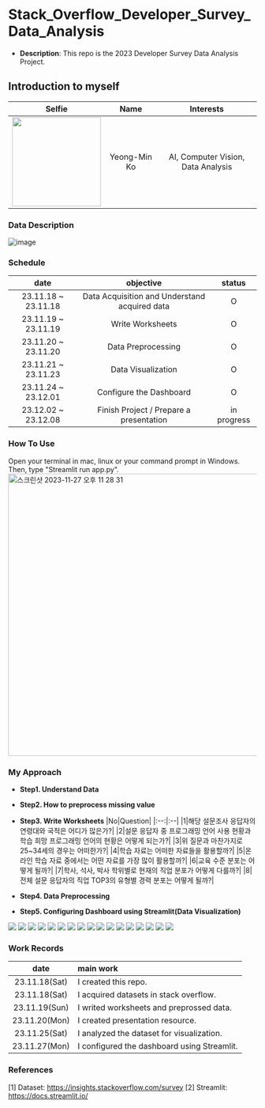 # Stack_Overflow_Developer_Survey_Data_Analysis

- <b>Description</b>: This repo is the 2023 Developer Survey Data Analysis Project.

## Introduction to myself
|Selfie|Name|Interests|
|:--:|:--:|:--:|
|<img height="180" src="https://github.com/PSLeon24/CEM_Community/assets/59058869/1c4a75a2-fa44-4bde-ba6f-1b9b6868de0b">|Yeong-Min Ko|AI, Computer Vision, Data Analysis|

### Data Description
![image](https://github.com/PSLeon24/Stack_Overflow_Developer_Survey_Data_Analysis/assets/59058869/367a11ea-113b-4147-898b-6a52ff3adc90)

### Schedule
|date|objective|status|
|:--:|:--:|:--:|
|23.11.18 ~ 23.11.18|Data Acquisition and Understand acquired data|O|
|23.11.19 ~ 23.11.19|Write Worksheets|O|
|23.11.20 ~ 23.11.20|Data Preprocessing|O|
|23.11.21 ~ 23.11.23|Data Visualization|O|
|23.11.24 ~ 23.12.01|Configure the Dashboard|O|
|23.12.02 ~ 23.12.08|Finish Project / Prepare a presentation|in progress|

### How To Use
Open your terminal in mac, linux or your command prompt in Windows. Then, type "Streamlit run app.py".
<img width="571" alt="스크린샷 2023-11-27 오후 11 28 31" src="https://github.com/PSLeon24/Stack_Overflow_Developer_Survey_Data_Analysis/assets/59058869/a5ce9aad-8fb9-4a3a-a7f3-236b8245bd6d">


### My Approach
- <b>Step1. Understand Data</b>
   
- <b>Step2. How to preprocess missing value</b>
   
- <b>Step3. Write Worksheets</b>
  |No|Question|
  |:--:|:--|
  |1|해당 설문조사 응답자의 연령대와 국적은 어디가 많은가?|
  |2|설문 응답자 중 프로그래밍 언어 사용 현황과 학습 희망 프로그래밍 언어의 현황은 어떻게 되는가?|
  |3|위 질문과 마찬가지로 25~34세의 경우는 어떠한가?|
  |4|학습 자료는 어떠한 자료들을 활용할까?|
  |5|온라인 학습 자료 중에서는 어떤 자료를 가장 많이 활용할까?|
  |6|교육 수준 분포는 어떻게 될까?|
  |7|학사, 석사, 박사 학위별로 현재의 직업 분포가 어떻게 다를까?|
  |8|전체 설문 응답자의 직업 TOP3의 유형별 경력 분포는 어떻게 될까?|

- <b>Step4. Data Preprocessing</b>

- <b>Step5. Configuring Dashboard using Streamlit(Data Visualization)</b>
<img src="https://github.com/PSLeon24/Stack_Overflow_Developer_Survey_Data_Analysis/blob/main/imgs/%EB%8D%B0%EC%9D%B4%ED%84%B0%EC%85%8B%20%EC%83%81%EC%9C%84%2010%EA%B0%9C%20%ED%99%95%EC%9D%B8%ED%95%98%EA%B8%B0.png"/>
<img src="https://github.com/PSLeon24/Stack_Overflow_Developer_Survey_Data_Analysis/blob/main/imgs/%EB%8D%B0%EC%9D%B4%ED%84%B0%EC%85%8B%20%EC%9A%94%EC%95%BD%20%ED%86%B5%EA%B3%84%EB%9F%89%20%ED%99%95%EC%9D%B8%ED%95%98%EA%B8%B0.png"/>
<img src="https://github.com/PSLeon24/Stack_Overflow_Developer_Survey_Data_Analysis/blob/main/imgs/%EC%97%B0%EB%A0%B9%EC%97%90%20%EB%94%B0%EB%A5%B8%20%EC%9D%91%EB%8B%B5%EC%9E%90%20%EC%88%98%EB%8A%94%20%EC%96%B4%EB%96%A0%ED%95%A0%EA%B9%8C%3F.png"/>
<img src="https://github.com/PSLeon24/Stack_Overflow_Developer_Survey_Data_Analysis/blob/main/imgs/%EC%9D%91%EB%8B%B5%20%EC%88%98%20%EC%83%81%EC%9C%84%2010%EA%B0%9C%20%EA%B5%AD%EA%B0%80%EB%8A%94%20%EC%96%B4%EB%94%94%EC%9D%BC%EA%B9%8C%3F.png"/>
<img src="https://github.com/PSLeon24/Stack_Overflow_Developer_Survey_Data_Analysis/blob/main/imgs/%ED%94%84%EB%A1%9C%EA%B7%B8%EB%9E%98%EB%B0%8D%20%EC%96%B8%EC%96%B4%20%EC%82%AC%EC%9A%A9%20%ED%98%84%ED%99%A9%EC%9D%80%20%EC%96%B4%EB%96%A0%ED%95%A0%EA%B9%8C%3F.png"/>
<img src="https://github.com/PSLeon24/Stack_Overflow_Developer_Survey_Data_Analysis/blob/main/imgs/25~34%EC%84%B8%EC%9D%98%20%EC%9D%91%EB%8B%B5%EC%9E%90%EB%93%A4%EC%9D%B4%20%EA%B0%80%EC%9E%A5%20%EB%A7%8E%EC%9D%B4%20%EC%82%AC%EC%9A%A9%ED%95%98%EB%8A%94%20%EC%96%B8%EC%96%B4%EB%8A%94%20%EB%AC%B4%EC%97%87%EC%9D%BC%EA%B9%8C%3F.png"/>
<img src="https://github.com/PSLeon24/Stack_Overflow_Developer_Survey_Data_Analysis/blob/main/imgs/%ED%94%84%EB%A1%9C%EA%B7%B8%EB%9E%98%EB%B0%8D%20%ED%95%99%EC%8A%B5%20%ED%9D%AC%EB%A7%9D%20%EC%96%B8%EC%96%B4%EB%8A%94%20%EC%96%B4%EB%96%A4%20%EC%96%B8%EC%96%B4%EC%9D%BC%EA%B9%8C%3F.png"/>
<img src="https://github.com/PSLeon24/Stack_Overflow_Developer_Survey_Data_Analysis/blob/main/imgs/25~34%EC%84%B8%EC%9D%98%20%EC%9D%91%EB%8B%B5%EC%9E%90%EB%93%A4%EC%9D%B4%20%EA%B0%80%EC%9E%A5%20%ED%95%99%EC%8A%B5%ED%95%98%EA%B8%B0%20%ED%9D%AC%EB%A7%9D%ED%95%98%EB%8A%94%20%EC%96%B8%EC%96%B4%EB%8A%94%20%EB%AC%B4%EC%97%87%EC%9D%BC%EA%B9%8C%3F.png"/>
<img src="https://github.com/PSLeon24/Stack_Overflow_Developer_Survey_Data_Analysis/blob/main/imgs/%ED%94%84%EB%A1%9C%EA%B7%B8%EB%9E%98%EB%B0%8D%EC%9D%84%20%ED%95%99%EC%8A%B5%ED%95%98%EB%8A%94%20%EB%B0%A9%EB%B2%95%EC%97%90%EB%8A%94%20%EC%96%B4%EB%96%A4%20%EA%B2%83%EB%93%A4%EC%9D%B4%20%EC%9E%88%EC%9D%84%EA%B9%8C%3F.png"/>
<img src="https://github.com/PSLeon24/Stack_Overflow_Developer_Survey_Data_Analysis/blob/main/imgs/%EC%98%A8%EB%9D%BC%EC%9D%B8%20%ED%95%99%EC%8A%B5%20%EC%9E%90%EB%A3%8C%EB%A1%9C%EB%8A%94%20%EC%96%B4%EB%96%A4%20%EA%B2%83%EB%93%A4%EC%9D%84%20%ED%99%9C%EC%9A%A9%ED%95%A0%EA%B9%8C%3F.png"/>
<img src="https://github.com/PSLeon24/Stack_Overflow_Developer_Survey_Data_Analysis/blob/main/imgs/%EC%9D%91%EB%8B%B5%EC%9E%90%EB%93%A4%EC%9D%98%20%ED%95%99%EC%9C%84%20%EB%B6%84%ED%8F%AC%EB%8A%94%20%EC%96%B4%EB%96%A0%ED%95%9C%EA%B0%80%3F.png"/>
<img src="https://github.com/PSLeon24/Stack_Overflow_Developer_Survey_Data_Analysis/blob/main/imgs/%ED%95%99%EC%82%AC%20%ED%95%99%EC%9C%84%20%EB%B3%B4%EC%9C%A0%EC%9E%90%EC%9D%98%20%EC%A7%81%EC%97%85%20%EB%B6%84%ED%8F%AC%EB%8A%94%20%EC%96%B4%EB%96%A0%ED%95%9C%EA%B0%80%3F.png"/>
<img src="https://github.com/PSLeon24/Stack_Overflow_Developer_Survey_Data_Analysis/blob/main/imgs/%EC%84%9D%EC%82%AC%20%ED%95%99%EC%9C%84%20%EB%B3%B4%EC%9C%A0%EC%9E%90%EC%9D%98%20%EC%A7%81%EC%97%85%20%EB%B6%84%ED%8F%AC%EB%8A%94%20%EC%96%B4%EB%96%A0%ED%95%9C%EA%B0%80%3F.png"/>
<img src="https://github.com/PSLeon24/Stack_Overflow_Developer_Survey_Data_Analysis/blob/main/imgs/%EB%B0%95%EC%82%AC%20%ED%95%99%EC%9C%84%20%EB%B3%B4%EC%9C%A0%EC%9E%90%EC%9D%98%20%EC%A7%81%EC%97%85%20%EB%B6%84%ED%8F%AC%EB%8A%94%20%EC%96%B4%EB%96%A0%ED%95%9C%EA%B0%80%3F.png"/>
<img src="https://github.com/PSLeon24/Stack_Overflow_Developer_Survey_Data_Analysis/blob/main/imgs/%ED%95%99%EC%9C%84%EB%B3%84%20%EC%A7%81%EC%97%85%20%EB%B6%84%ED%8F%AC%EB%8A%94%20%EC%96%B4%EB%96%A4%20%EC%B0%A8%EC%9D%B4%EA%B0%80%20%EC%9E%88%EC%9D%84%EA%B9%8C%3F_1.png"/>
<img src="https://github.com/PSLeon24/Stack_Overflow_Developer_Survey_Data_Analysis/blob/main/imgs/%ED%95%99%EC%9C%84%EB%B3%84%20%EC%A7%81%EC%97%85%20%EB%B6%84%ED%8F%AC%EB%8A%94%20%EC%96%B4%EB%96%A4%20%EC%B0%A8%EC%9D%B4%EA%B0%80%20%EC%9E%88%EC%9D%84%EA%B9%8C%3F_2.png"/>
<img src="https://github.com/PSLeon24/Stack_Overflow_Developer_Survey_Data_Analysis/blob/main/imgs/%EC%83%81%EC%9C%84%203%EA%B0%9C%20%EC%A7%81%EC%97%85%EA%B5%B0%EC%9D%98%20%EA%B2%BD%EB%A0%A5%20%EB%B6%84%ED%8F%AC%EB%8A%94%20%EC%96%B4%EB%96%A0%ED%95%9C%EA%B0%80%3F.png"/>

  
### Work Records
|date|main work|
|:--:|:--|
|23.11.18(Sat)|I created this repo.|
|23.11.18(Sat)|I acquired datasets in stack overflow.|
|23.11.19(Sun)|I writed worksheets and preprossed data.|
|23.11.20(Mon)|I created presentation resource.|
|23.11.25(Sat)|I analyzed the dataset for visualization.|
|23.11.27(Mon)|I configured the dashboard using Streamlit.|

### References
[1] Dataset: https://insights.stackoverflow.com/survey
[2] Streamlit: https://docs.streamlit.io/

